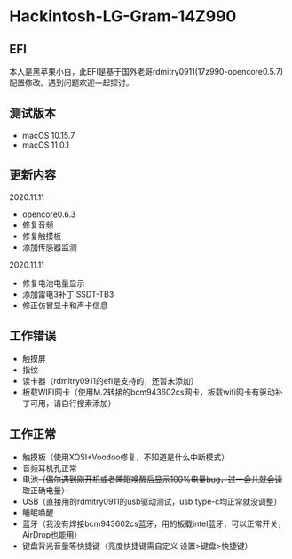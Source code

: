 # Hackintosh-LG-Gram-14Z990

## EFI 
本人是黑苹果小白，此EFI是基于国外老哥rdmitry0911(17z990-opencore0.5.7)配置修改。遇到问题欢迎一起探讨。

##  测试版本
- macOS 10.15.7
- macOS 11.0.1

##  更新内容
2020.11.11
- opencore0.6.3 
- 修复音频
- 修复触摸板
- 添加传感器监测

2020.11.11
- 修复电池电量显示
- 添加雷电3补丁 SSDT-TB3
- 修正仿冒显卡和声卡信息


##  工作错误
- 触摸屏
- 指纹
- 读卡器（rdmitry0911的efi是支持的，还暂未添加）
- 板载WIFI网卡（使用M.2转接的bcm943602cs网卡，板载wifi网卡有驱动补丁可用，请自行搜索添加）

## 工作正常
- 触摸板（使用XQSI+Voodoo修复，不知道是什么中断模式）
- 音频耳机孔正常
- 电池~~（偶尔遇到刚开机或者睡眠唤醒后显示100%电量bug，过一会儿就会读取正确电量）~~
- USB（直接用的rdmitry0911的usb驱动测试，usb type-c均正常就没调整）
- 睡眠唤醒
- 蓝牙（我没有焊接bcm943602cs蓝牙，用的板载intel蓝牙，可以正常开关，AirDrop也能用）
- 键盘背光音量等快捷键（亮度快捷键需自定义 设置>键盘>快捷键）

